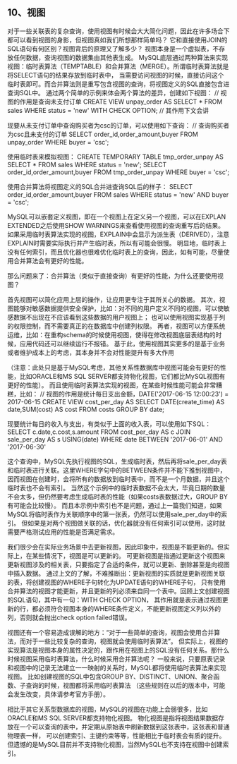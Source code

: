 ## 10、视图
对于一些关联表的复杂查询，使用视图有时候会大大简化问题，因此在许多场合下都可以看到视图的身影，但视图真如我们所想那样简单吗？
它和直接使用JOIN的SQL语句有何区别？视图背后的原理又了解多少？
视图本身是一个虚拟表，不存放任何数据，查询视图的数据集由其他表生成。
MySQL底层通过两种算法来实现视图：临时表算法（TEMPTABLE）和合并算法（MERGE）。所谓临时表算法就是将SELECT语句的结果存放到临时表中，
当需要访问视图的时候，直接访问这个临时表即可。而合并算法则是重写包含视图的查询，将视图定义的SQL直接包含进查询SQL中。
通过两个简单的示例来体会两个算法的差异，创建如下视图：
// 视图的作用是查询未支付订单
CREATE VIEW unpay_order AS
SELECT * FROM sales WHERE status = 'new'
WITH CHECK OPTION;   // 其作用下文会讲

现要从未支付订单中查询购买者为csc的订单，可以使用如下查询：
// 查询购买者为csc且未支付的订单
SELECT order_id,order_amount,buyer FROM unpay_order WHERE buyer = 'csc'; 

使用临时表来模拟视图：
CREATE TEMPORARY TABLE tmp_order_unpay AS SELECT * FROM sales WHERE status = 'new';
SELECT order_id,order_amount,buyer FROM tmp_order_unpay WHERE buyer = 'csc';

使用合并算法将视图定义的SQL合并进查询SQL后的样子：
SELECT order_id,order_amount,buyer FROM sales WHERE status = 'new' AND buyer = 'csc';

MySQL可以嵌套定义视图，即在一个视图上在定义另一个视图，可以在EXPLAN EXTENDED之后使用SHOW WARNINGS来查看使用视图的查询重写后的结果。
如果采用临时表算法实现的视图，EXPLAIN中会显示为派生表（DERIVED），注意EXPLAIN时需要实际执行并产生临时表，所以有可能会很慢。
明显地，临时表上没有任何索引，而且优化器也很难优化临时表上的查询，因此，如有可能，尽量使用合并算法会有更好的性能。

那么问题来了：合并算法（类似于直接查询）有更好的性能，为什么还要使用视图？

首先视图可以简化应用上层的操作，让应用更专注于其所关心的数据。
其次，视图能够对敏感数据提供安全保护，比如：对不同的用户定义不同的视图，可以使敏感数据不出现在不应该看到这些数据的用户视图上；
也可以使用视图实现基于列的权限控制，而不需要真正的在数据库中创建列权限。
再者，视图可以方便系统运维，比如：在重构schema的时候使用视图，使得在修改视图底层表结构的时候，应用代码还可以继续运行不报错。
基于此，使用视图其实更多的是基于业务或者维护成本上的考虑，其本身并不会对性能提升有多大作用

（注意：此处只是基于MySQL考虑，其他关系性数据库中视图可能会有更好的性能，比如ORACLE和MS SQL SERVER都支持物化视图，它们都比MySQL视图有更好的性能）。
而且使用临时表算法实现的视图，在某些时候性能可能会非常糟糕，比如：
// 视图的作用是统计每日支出金额，DATE('2017-06-15 12:00:23') = 2017-06-15
CREATE VIEW cost_per_day AS
SELECT DATE(create_time) AS date,SUM(cost) AS cost FROM costs GROUP BY date;

现要统计每日的收入与支出，有类似于上面的收入表，可以使用如下SQL：
SELECT c.date,c.cost,s.amount
FROM cost_per_day AS c
JOIN sale_per_day AS s USING(date)
WHERE date BETWEEN '2017-06-01' AND '2017-06-30'

这个查询中，MySQL先执行视图的SQL，生成临时表，然后再将sale_per_day表和临时表进行关联。这里WHERE字句中的BETWEEN条件并不能下推到视图中，
因而视图在创建时，会将所有的数据放到临时表中，而不是一个月数据，并且这个临时表也不会有索引。
当然这个示例中的临时表数据不会太大，毕竟日期的数量不会太多，但仍然要考虑生成临时表的性能（如果costs表数据过大，GROUP BY有可能会比较慢）。
而且本示例中索引也不是问题，通过上一篇我们知道，如果MySQL将临时表作为关联顺序中的第一张表，仍然可以使用sale_per_day中的索引。
但如果是对两个视图做关联的话，优化器就没有任何索引可以使用，这时就需要严格测试应用的性能是否满足需求。


我们很少会在实际业务场景中去更新视图，因此印象中，视图是不能更新的。但实际上，在某些情况下，视图是可以更新的。
可更新视图是指通过更新这个视图来更新视图涉及的相关表，只要指定了合适的条件，就可以更新、删除甚至是向视图中插入数据。
通过上文的了解，不难推断出：更新视图的实质就是更新视图关联的表，将创建视图的WHERE子句转化为UPDATE语句的WHERE子句，
只有使用合并算法的视图才能更新，并且更新的列必须来自同一个表中。回顾上文创建视图的SQL语句，其中有一句：WITH CHECK OPTION，
其作用就是表示通过视图更新的行，都必须符合视图本身的WHERE条件定义，不能更新视图定义列以外的列，否则就会抛出check option failed错误。


视图还有一个容易造成误解的地方：“对于一些简单的查询，视图会使用合并算法，而对于一些比较复杂的查询，视图就会使用临时表算法”。
但实际上，视图的实现算法是视图本身的属性决定的，跟作用在视图上的SQL没有任何关系。那什么时候视图采用临时表算法，什么时候采用合并算法呢？
一般来说，只要原表记录和视图中的记录无法建立一一映射的关系时，MySQL都将使用临时表算法来实现视图。
比如创建视图的SQL中包含GROUP BY、DISTINCT、UNION、聚合函数、子查询的时候，视图都将采用临时表算法
（这些规则在以后的版本中，可能会发生改变，具体请参考官方手册）。


相比于其它关系型数据库的视图，MySQL的视图在功能上会弱很多，比如ORACLE和MS SQL SERVER都支持物化视图。
物化视图是指将视图结果数据存放在一个可以查询的表中，并定期从原始表中刷新数据到这张表中，这张表和普通物理表一样，
可以创建索引、主键约束等等，性能相比于临时表会有质的提升。但遗憾的是MySQL目前并不支持物化视图，当然MySQL也不支持在视图中创建索引。
